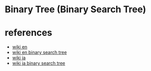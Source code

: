 # Binary Tree (Binary Search Tree)



# references 
- [wiki en](https://en.wikipedia.org/wiki/Binary_tree)
- [wiki en binary search tree](https://en.wikipedia.org/wiki/Binary_search_tree)
- [wiki ja](https://ja.wikipedia.org/wiki/%E4%BA%8C%E5%88%86%E6%9C%A8)
- [wiki ja binary search tree](https://ja.wikipedia.org/wiki/%E4%BA%8C%E5%88%86%E6%8E%A2%E7%B4%A2%E6%9C%A8)